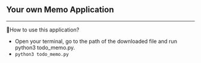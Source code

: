 ## Your own Memo Application 
---
📌How to use this application?
- Open your terminal, go to the path of the downloaded file and run python3 todo_memo.py.
- ```python3 todo_memo.py```
